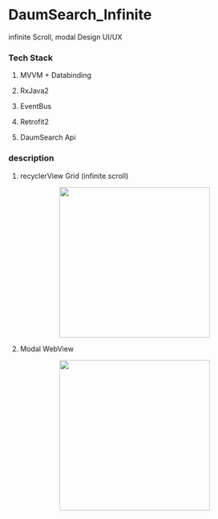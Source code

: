 # DaumSearch_Infinite
infinite Scroll, modal Design UI/UX

### Tech Stack

1. MVVM + Databinding

2. RxJava2

3. EventBus

4. Retrofit2

5. DaumSearch Api

### description

1. recyclerView Grid (infinite scroll)

<center><img src="../art/infinite.gif" width="300"></center>

2. Modal WebView

<center><img src="../art/modalWebview.gif" width="300"></center>
